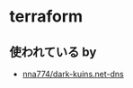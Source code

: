 # terraform

## 使われている by

* [nna774/dark-kuins.net-dns](https://github.com/nna774/dark-kuins.net-dns)
